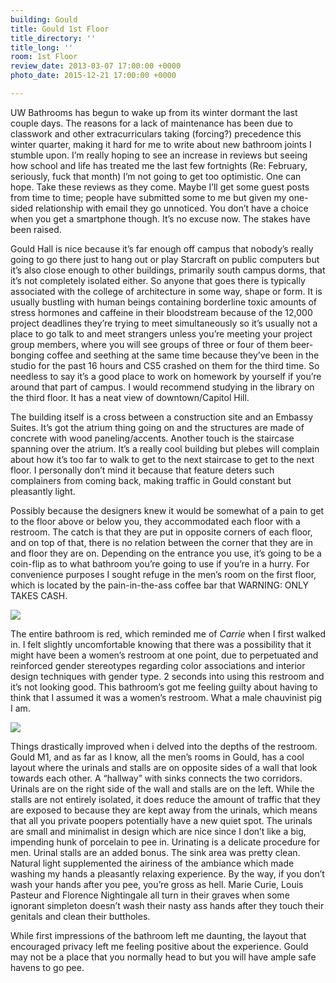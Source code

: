 ```yaml
---
building: Gould
title: Gould 1st Floor
title_directory: ''
title_long: ''
room: 1st Floor
review_date: 2013-03-07 17:00:00 +0000
photo_date: 2015-12-21 17:00:00 +0000

---
```

UW Bathrooms has begun to wake up from its winter dormant the last couple days. The reasons for a lack of maintenance has been due to classwork and other extracurriculars taking (forcing?) precedence this winter quarter, making it hard for me to write about new bathroom joints I stumble upon. I’m really hoping to see an increase in reviews but seeing how school and life has treated me the last few fortnights (Re: February, seriously, fuck that month) I’m not going to get too optimistic. One can hope. Take these reviews as they come. Maybe I’ll get some guest posts from time to time; people have submitted some to me but given my one-sided relationship with email they go unnoticed. You don’t have a choice when you get a smartphone though. It’s no excuse now. The stakes have been raised.

Gould Hall is nice because it’s far enough off campus that nobody’s really going to go there just to hang out or play Starcraft on public computers but it’s also close enough to other buildings, primarily south campus dorms, that it’s not completely isolated either. So anyone that goes there is typically associated with the college of architecture in some way, shape or form. It is usually bustling with human beings containing borderline toxic amounts of stress hormones and caffeine in their bloodstream because of the 12,000 project deadlines they’re trying to meet simultaneously so it’s usually not a place to go talk to and meet strangers unless you’re meeting your project group members, where you will see groups of three or four of them beer-bonging coffee and seething at the same time because they’ve been in the studio for the past 16 hours and CS5 crashed on them for the third time. So needless to say it’s a good place to work on homework by yourself if you’re around that part of campus. I would recommend studying in the library on the third floor. It has a neat view of downtown/Capitol Hill.

The building itself is a cross between a construction site and an Embassy Suites. It’s got the atrium thing going on and the structures are made of concrete with wood paneling/accents. Another touch is the staircase spanning over the atrium. It’s a really cool building but plebes will complain about how it’s too far to walk to get to the next staircase to get to the next floor. I personally don’t mind it because that feature deters such complainers from coming back, making traffic in Gould constant but pleasantly light.

Possibly because the designers knew it would be somewhat of a pain to get to the floor above or below you, they accommodated each floor with a restroom. The catch is that they are put in opposite corners of each floor, and on top of that, there is no relation between the corner that they are in and floor they are on. Depending on the entrance you use, it’s going to be a coin-flip as to what bathroom you’re going to use if you’re in a hurry. For convenience purposes I sought refuge in the men’s room on the first floor, which is located by the pain-in-the-ass coffee bar that WARNING: ONLY TAKES CASH.

<img src="/uw_bathrooms/uploads/gould_1_entry.jpg" data-lity />

The entire bathroom is red, which reminded me of _Carrie_ when I first walked in. I felt slightly uncomfortable knowing that there was a possibility that it might have been a women’s restroom at one point, due to perpetuated and reinforced gender stereotypes regarding color associations and interior design techniques with gender type. 2 seconds into using this restroom and it’s not looking good. This bathroom’s got me feeling guilty about having to think that I assumed it was a women’s restroom. What a male chauvinist pig I am.

<img src="/uw_bathrooms/uploads/gould_1_big.jpg" data-lity />

Things drastically improved when i delved into the depths of the restroom. Gould M1, and as far as I know, all the men’s rooms in Gould, has a cool layout where the urinals and stalls are on opposite sides of a wall that look towards each other. A “hallway” with sinks connects the two corridors. Urinals are on the right side of the wall and stalls are on the left. While the stalls are not entirely isolated, it does reduce the amount of traffic that they are exposed to because they are kept away from the urinals, which means that all you private poopers potentially have a new quiet spot. The urinals are small and minimalist in design which are nice since I don’t like a big, impending hunk of porcelain to pee in. Urinating is a delicate procedure for men. Urinal stalls are an added bonus. The sink area was pretty clean. Natural light supplemented the airiness of the ambiance which made washing my hands a pleasantly relaxing experience. By the way, if you don’t wash your hands after you pee, you’re gross as hell. Marie Curie, Louis Pasteur and Florence Nightingale all turn in their graves when some ignorant simpleton doesn’t wash their nasty ass hands after they touch their genitals and clean their buttholes.

While first impressions of the bathroom left me daunting, the layout that encouraged privacy left me feeling positive about the experience. Gould may not be a place that you normally head to but you will have ample safe havens to go pee.